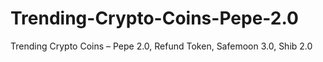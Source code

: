 # Trending-Crypto-Coins-Pepe-2.0
Trending Crypto Coins – Pepe 2.0, Refund Token, Safemoon 3.0, Shib 2.0
